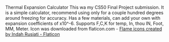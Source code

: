 Thermal Expansion Calculator
This wa my CS50 Final Project submission.
It is a simple calculator, recommend using only for a couple hundred degrees around freezing for accuracy. Has a few materials, can add your own with expansion coefficients of x10^-6.  Supports F,C,K for temp, In, thou IN, Foot, MM, Meter.
 	Icon was downloaded from flaticon.com - <a href="https://www.flaticon.com/free-icons/flame" title="flame icons">Flame icons created by Indah Rusiati - Flaticon</a>
